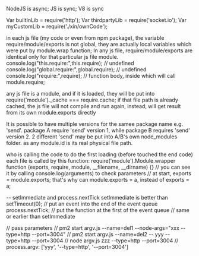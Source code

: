 
NodeJS is async; JS is sync; V8 is sync


Var builtInLib = require('http');
Var thirdpartyLib = require('socket.io');
Var myCustomLib = require('./xin/ownCode');


in each js file (my code or even from npm package), the variable require/module/exports is not global, they are actually local variables which were put by module.wrap function;
In any js file, require/module/exports are identical only for that particular js file module.
console.log("this.require:",this.require); // undefined
console.log("global.require:",global.require); // undefined
console.log("require:",require); // function body, inside which will call module.require;

any js file is a module, and if it is loaded, they will be put into require('module')._cache === require.cache; if that file path is already cached, the js file will not compile and run again, instead, will get result from its own module.exports directly

It is possible to have multiple versions for the samee package name e.g. 'send'. package A require 'send' version 1, while package B requires 'send' version 2. 2 different 'send' may be put into A/B's own node_modules folder. as any module.id is its real physical file path.

who is calling the code to do the first loading (before touched the end code)
each file is called by this function: require('module').Module.wrapper
function (exports, require, module, __filename, __dirname) {}
// you can see it by calling console.log(arguments) to check parameters
// at start, exports = module.exports; that's why can module.exports = a, instead of exports = a;


-- setImmediate and process.nextTick
setImmediate is better than setTimeout(0); // put an event into the end of the event queue
process.nextTick; // put the function at the first of the event queue // same or earlier than setImmediate



// pass parameters
// pm2 start argv.js --name=del1 --node-args="xxx --type=http --port=3004"
// pm2 start argv.js --name=del2 -- yyy --type=http --port=3004
// node argv.js zzz --type=http --port=3004
// process.argv: ['yyy', '--type=http', '--port=3004']



